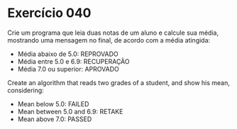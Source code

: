 # Exercício 040

Crie um programa que leia duas notas de um aluno e calcule sua média,
mostrando uma mensagem no final, de acordo com a média atingida:
- Média abaixo de 5.0: REPROVADO
- Média entre 5.0 e 6.9: RECUPERAÇÃO
- Média 7.0 ou superior: APROVADO

Create an algorithm that reads two grades of a student, and show his mean,
considering:
- Mean below 5.0: FAILED
- Mean between 5.0 and 6.9: RETAKE
- Mean above 7.0: PASSED